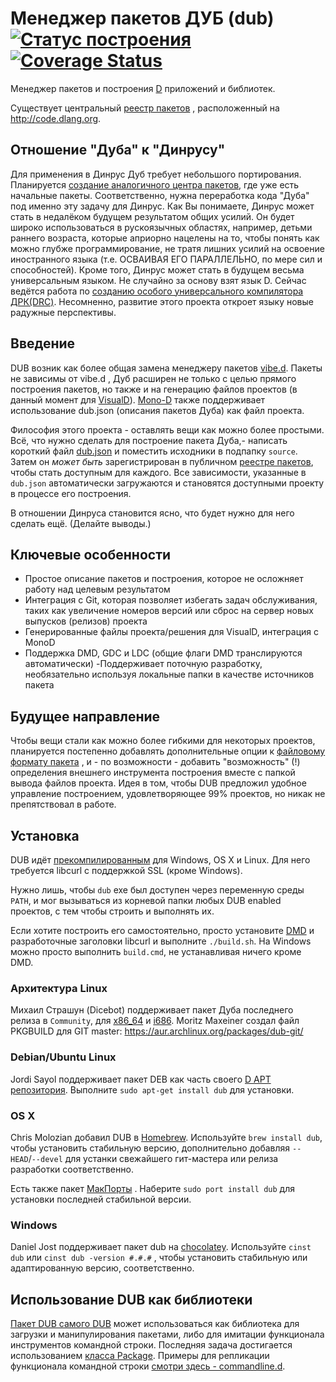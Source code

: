 # Менеджер пакетов ДУБ (dub) [![Статус построения](https://travis-ci.org/D-Programming-Language/dub.svg?branch=master)](https://travis-ci.org/D-Programming-Language/dub) [![Coverage Status](https://coveralls.io/repos/D-Programming-Language/dub/badge.svg)](https://coveralls.io/r/D-Programming-Language/dub)

Менеджер пакетов и построения [D](http://dlang.org/) приложений и библиотек.

Существует центральный [реестр пакетов](https://github.com/D-Programming-Language/dub-registry/) , расположенный на <http://code.dlang.org>.

## Отношение "Дуба" к "Динрусу"

Для применения в Динрус Дуб требует небольшого портирования. Планируется [создание аналогичного центра пакетов](https://github.com/dinrus), где уже есть начальные пакеты. Соответственно, нужна переработка кода "Дуба" под именно эту задачу для Динрус. Как Вы понимаете, Динрус может стать в недалёком будущем результатом общих усилий. Он будет широко использоваться в рускоязычных областях, например, детьми раннего возраста, которые априорно нацелены на то, чтобы понять как можно глубже программирование, не тратя лишних усилий на освоение иностранного языка (т.е. ОСВАИВАЯ ЕГО ПАРАЛЛЕЛЬНО, по мере сил и способностей). Кроме того, Динрус может стать в будущем весьма универсальным языком. Не случайно за основу взят язык D. Сейчас ведётся работа по [созданию особого универсального компилятора ДРК(DRC)](https://github.com/DinrusGroup/DRC). Несомненно, развитие этого проекта откроет языку новые радужные перспективы.

## Введение

DUB возник как более общая замена менеджеру пакетов [vibe.d](http://vibed.org/). Пакеты не зависимы от vibe.d , Дуб расширен не только с целью прямого построения пакетов, но также и на генерацию файлов проектов (в данный момент для [VisualD](https://github.com/rainers/visuald)).
[Mono-D](http://mono-d.alexanderbothe.com/) также поддерживает использование dub.json (описания пакетов Дуба) как файл проекта.

Философия этого проекта - оставлять вещи как можно более простыми. Всё, что нужно сделать для построение пакета Дуба,- написать короткий файл [dub.json](http://code.dlang.org/publish) и поместить исходники в подпапку `source`. Затем он *может быть* зарегистрирован в публичном [реестре пакетов](http://code.dlang.org), чтобы стать доступным для каждого. Все зависимости, указанные в `dub.json` автоматически загружаются и становятся доступными проекту в процессе его построения. 

В отношении Динруса становится ясно, что будет нужно для него сделать ещё. (Делайте выводы.)

## Ключевые особенности

 - Простое описание пакетов и построения, которое не осложняет работу над целевым результатом
 - Интеграция с Git, которая позволяет избегать задач обслуживания, таких как увеличение номеров версий или сброс на сервер новых выпусков (релизов) проекта
 - Генерированные файлы проекта/решения для VisualD, интеграция с MonoD
 - Поддержка DMD, GDC и LDC (общие флаги DMD транслируются автоматически)
 -Поддерживает поточную разработку, необязательно используя локальные папки в качестве источников пакета

## Будущее направление

Чтобы вещи стали как можно более гибкими для некоторых проектов, планируется постепенно добавлять дополнительные опции к [файловому формату пакета](http://code.dlang.org/package-format) , и - по возможности - добавить "возможность" (!) определения внешнего инструмента построения вместе с папкой вывода файлов проекта. Идея в том, чтобы DUB предложил удобное управление построением, удовлетворяющее 99% проектов, но никак не препятствовал в работе.

## Установка

DUB идёт [прекомпилированным](http://code.dlang.org/download) для Windows, OS X и Linux. Для него требуется libcurl с поддержкой SSL (кроме Windows).

Нужно лишь, чтобы `dub` exe был доступен через переменную среды `PATH`, и мог вызываться из корневой папки любых DUB enabled проектов, с тем чтобы строить и выполнять их.

Если хотите построить его самостоятельно, просто установите [DMD](http://dlang.org/download.html) и разработочные заголовки libcurl и выполните `./build.sh`. На Windows можно просто выполнить `build.cmd`, не устанавливая ничего кроме DMD.

### Архитектура Linux

Михаил Страшун (Dicebot) поддерживает пакет Дуба последнего релиза в `Community`, для [x86_64](https://www.archlinux.org/packages/community/x86_64/dub/) и [i686](https://www.archlinux.org/packages/community/i686/dub/).
Moritz Maxeiner создал файл PKGBUILD для GIT master: <https://aur.archlinux.org/packages/dub-git/>

### Debian/Ubuntu Linux

Jordi Sayol поддерживает пакет DEB как часть своего [D APT репозитория](http://d-apt.sourceforge.net). Выполните `sudo apt-get install dub` для установки.

### OS X

Chris Molozian добавил DUB в [Homebrew](http://mxcl.github.io/homebrew/). Используйте `brew install dub`, чтобы установить стабильную версию, дополнительно добавляя `--HEAD`/`--devel` для устанки свежайшего гит-мастера или релиза разработки соответственно.

Есть также пакет [МакПорты](https://www.macports.org/) . Наберите `sudo port install dub` для установки последней стабильной версии.

### Windows

Daniel Jost поддерживает пакет dub на [chocolatey](https://chocolatey.org/packages/dub). Используйте `cinst dub` или `cinst dub -version #.#.#` , чтобы установить стабильную или адаптированную версию, соответственно.

## Использование DUB как библиотеки

[Пакет DUB самого DUB](http://code.dlang.org/packages/dub) может использоваться как библиотека для загрузки и манипулирования пакетами, либо для имитации функционала инструментов командной строки. Последняя задача достигается использованием  [класса Package](https://github.com/D-Programming-Language/dub/blob/master/source/dub/package_.d#L40). Примеры для репликации функционала командной строки [смотри здесь - commandline.d](https://github.com/D-Programming-Language/dub/blob/master/source/dub/commandline.d).
